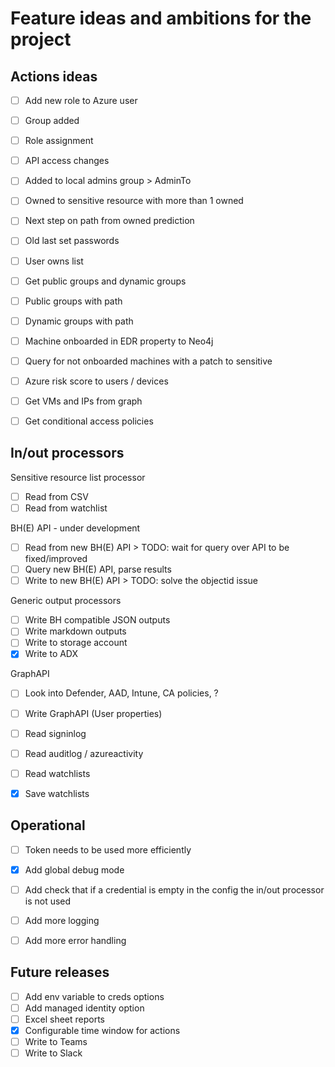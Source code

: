 # Feature ideas and ambitions for the project

## Actions ideas

- [ ] Add new role to Azure user
- [ ] Group added
- [ ] Role assignment
- [ ] API access changes
- [ ] Added to local admins group > AdminTo
- [ ] Owned to sensitive resource with more than 1 owned
- [ ] Next step on path from owned prediction
- [ ] Old last set passwords
- [ ] User owns list
- [ ] Get public groups and dynamic groups
- [ ] Public groups with path
- [ ] Dynamic groups with path
- [ ] Machine onboarded in EDR property to Neo4j
- [ ] Query for not onboarded machines with a patch to sensitive

- [ ] Azure risk score to users / devices
- [ ] Get VMs and IPs from graph
- [ ] Get conditional access policies

## In/out processors

Sensitive resource list processor
- [ ] Read from CSV
- [ ] Read from watchlist

BH(E) API - under development
- [ ] Read from new BH(E) API > TODO: wait for query over API to be fixed/improved
- [ ] Query new BH(E) API, parse results
- [ ] Write to new BH(E) API  > TODO: solve the objectid issue

Generic output processors
- [ ] Write BH compatible JSON outputs
- [ ] Write markdown outputs
- [ ] Write to storage account
- [x] Write to ADX

GraphAPI
- [ ] Look into Defender, AAD, Intune, CA policies, ?
- [ ] Write GraphAPI (User properties)
- [ ] Read signinlog
- [ ] Read auditlog / azureactivity

- [ ] Read watchlists
- [x] Save watchlists

## Operational

- [ ] Token needs to be used more efficiently
- [x] Add global debug mode
- [ ] Add check that if a credential is empty in the config the in/out processor is not used

- [ ] Add more logging
- [ ] Add more error handling

## Future releases

- [ ] Add env variable to creds options
- [ ] Add managed identity option
- [ ] Excel sheet reports
- [x] Configurable time window for actions
- [ ] Write to Teams
- [ ] Write to Slack